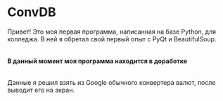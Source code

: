 # ConvDB
Привет! Это моя первая программа, написанная на базе Python, для колледжа. В ней я обретал свой первый опыт с PyQt и BeautifulSoup.

######

__В данный момент моя программа находится в доработке__

######

Данные я решил взять из Google обычного конвертера валют, после выводит его на экран.
